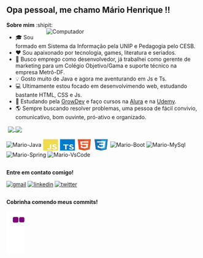 ## Opa pessoal, me chamo Mário Henrique !!

**Sobre mim** :shipit:
<img src="https://raw.githubusercontent.com/MicaelliMedeiros/micaellimedeiros/master/image/computer-illustration.png" min-width="400px" max-width="400px" width="400px" align="right" alt="Computador">
-  🎓 Sou formado em Sistema da Informação pela UNIP e Pedagogia pelo CESB.
-  ❤️ Sou apaixonado por tecnologia, games, literatura e seriados.
-  🔧 Busco emprego como desenvolvedor, já trabalhei como gerente de marketing para um Colégio Objetivo/Gama e suporte técnico na empresa Metrô-DF.
-  💡 Gosto muito de Java e agora me aventurando em Js e Ts.
-  💻 Ultimamente estou focado em desenvolvimendo web, estudando bastante HTML, CSS e Js.
-  📖 Estudando pela <a href="https://www.growdev.com.br">GrowDev</a> e faço cursos na <a href="https://www.alura.com.br/">Alura</a> e na <a href="https://www.udemy.com">Udemy</a>.
-  🌎 Sempre buscando resolver problemas, uma pessoa de fácil convivio, comunicativo, bom ouvinte, pró-ativo e organizado.

<img>
<a href="https://github.com/anuraghazra/github-readme-stats">
  <img align="center" src="https://github-readme-stats.mhlpereira.vercel.app/api?username=Mhlpereira&show_icons=true&theme=transparent&hide_border=true&rank_icon=github" />
</a>
<a href="https://github.com/anuraghazra/convoychat">
  <img align="center" src="https://github-readme-stats.mhlpereira.vercel.app/api/top-langs/?username=Mhlpereira&layout=compact&theme=transparent&hide_border=true" />
</a>
</img>

<div style="display: inline_block"><br>
  <img align="center" alt="Mario-Java" height="30" width="40" src="https://cdn.jsdelivr.net/gh/devicons/devicon/icons/java/java-original.svg">
  <img align="center" alt="Mario-Js" height="30" width="40" src="https://raw.githubusercontent.com/devicons/devicon/master/icons/javascript/javascript-plain.svg">
  <img align="center" alt="Mario-Ts" height="30" width="40" src="https://raw.githubusercontent.com/devicons/devicon/master/icons/typescript/typescript-plain.svg">
  <img align="center" alt="Mario-HTML" height="30" width="40" src="https://raw.githubusercontent.com/devicons/devicon/master/icons/html5/html5-original.svg">
  <img align="center" alt="Mario-CSS" height="30" width="40" src="https://raw.githubusercontent.com/devicons/devicon/master/icons/css3/css3-original.svg">
  <img align="center" alt="Mario-Boot" height="30" width="40" src="https://cdn.jsdelivr.net/gh/devicons/devicon/icons/bootstrap/bootstrap-original.svg">        
  <img align="center" alt="Mario-MySql" height="30" width="40" src="https://cdn.jsdelivr.net/gh/devicons/devicon/icons/mysql/mysql-original.svg">
  <img align="center" alt="Mario-Spring" height="30" width="40" src="https://cdn.jsdelivr.net/gh/devicons/devicon/icons/spring/spring-original.svg">
  <img align="center" alt="Mario-VsCode" height="30" width="40" src="https://cdn.jsdelivr.net/gh/devicons/devicon/icons/vscode/vscode-original.svg">       
</div>

##  
**Entre em contato comigo!**

<div>
  <a href = "mailto:mariohenriquelp@gmail.com"><img width="48" height="48" src="https://img.icons8.com/color-glass/48/gmail.png" target="_blank" alt="gmail"></a>
  <a href = "https://www.linkedin.com/in/mário-henrique/"><img src="https://img.icons8.com/fluent/48/000000/linkedin.png" target="_blank" alt="linkedin"/></a>
  <a href = "https://twitter.com/dogdogoso/"><img width="48" height="48" src="https://img.icons8.com/stickers/100/twitter.png" alt="twitter"/></a>
</div>

##
**Cobrinha comendo meus commits!**
<br>

![snake gif](https://github.com/Mhlpereira/Mhlpereira/blob/output/github-contribution-grid-snake.gif)
            
          
